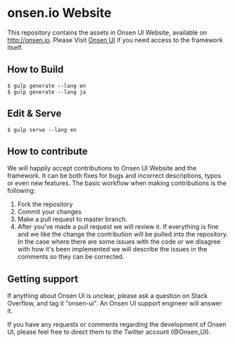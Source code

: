 onsen.io Website
====

This repository contains the assets in Onsen UI Website, available on http://onsen.io.
Please Visit [Onsen UI](https://github.com/OnsenUI/OnsenUI) if you need access to the framework itself.

How to Build
------------

    $ gulp generate --lang en
    $ gulp generate --lang ja

Edit & Serve
------------

    $ gulp serve --lang en

How to contribute
-----------------

We will happily accept contributions to Onsen UI Website and the framework. It can be both fixes for bugs and incorrect descriptions, typos or even new features. The basic workflow when making contributions is the following:

1. Fork the repository
2. Commit your changes
3. Make a pull request to master branch.
4. After you've made a pull request we will review it. If everything is fine and we like the change the contribution will be pulled into the repository. In the case where there are some issues with the code or we disagree with how it's been implemented we will describe the issues in the comments so they can be corrected.

Getting support
---------------

If anything about Onsen UI is unclear, please ask a question on Stack Overflow, and tag it "onsen-ui". An Onsen UI support engineer will answer it.

If you have any requests or comments regarding the development of Onsen UI, please feel free to direct them to the Twitter account (@Onsen_UI).
